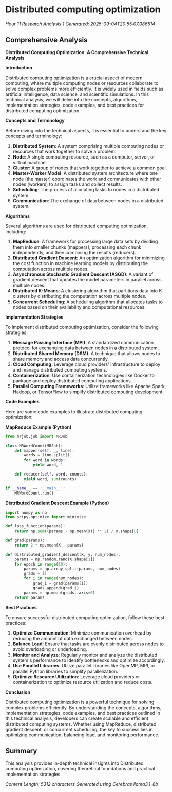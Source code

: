 # Distributed computing optimization
*Hour 11 Research Analysis 1*
*Generated: 2025-09-04T20:55:07.086514*

## Comprehensive Analysis
**Distributed Computing Optimization: A Comprehensive Technical Analysis**

**Introduction**

Distributed computing optimization is a crucial aspect of modern computing, where multiple computing nodes or resources collaborate to solve complex problems more efficiently. It is widely used in fields such as artificial intelligence, data science, and scientific simulations. In this technical analysis, we will delve into the concepts, algorithms, implementation strategies, code examples, and best practices for distributed computing optimization.

**Concepts and Terminology**

Before diving into the technical aspects, it is essential to understand the key concepts and terminology:

1. **Distributed System**: A system comprising multiple computing nodes or resources that work together to solve a problem.
2. **Node**: A single computing resource, such as a computer, server, or virtual machine.
3. **Cluster**: A group of nodes that work together to achieve a common goal.
4. **Master-Worker Model**: A distributed system architecture where one node (the master) coordinates the work and communicates with other nodes (workers) to assign tasks and collect results.
5. **Scheduling**: The process of allocating tasks to nodes in a distributed system.
6. **Communication**: The exchange of data between nodes in a distributed system.

**Algorithms**

Several algorithms are used for distributed computing optimization, including:

1. **MapReduce**: A framework for processing large data sets by dividing them into smaller chunks (mappers), processing each chunk independently, and then combining the results (reducers).
2. **Distributed Gradient Descent**: An optimization algorithm for minimizing the cost function in machine learning models by distributing the computation across multiple nodes.
3. **Asynchronous Stochastic Gradient Descent (ASGD)**: A variant of gradient descent that updates the model parameters in parallel across multiple nodes.
4. **Distributed K-Means**: A clustering algorithm that partitions data into K clusters by distributing the computation across multiple nodes.
5. **Concurrent Scheduling**: A scheduling algorithm that allocates tasks to nodes based on their availability and computational resources.

**Implementation Strategies**

To implement distributed computing optimization, consider the following strategies:

1. **Message Passing Interface (MPI)**: A standardized communication protocol for exchanging data between nodes in a distributed system.
2. **Distributed Shared Memory (DSM)**: A technique that allows nodes to share memory and access data concurrently.
3. **Cloud Computing**: Leverage cloud providers' infrastructure to deploy and manage distributed computing systems.
4. **Containerization**: Use containerization technologies like Docker to package and deploy distributed computing applications.
5. **Parallel Computing Frameworks**: Utilize frameworks like Apache Spark, Hadoop, or TensorFlow to simplify distributed computing development.

**Code Examples**

Here are some code examples to illustrate distributed computing optimization:

**MapReduce Example (Python)**

```python
from mrjob.job import MRJob

class MRWordCount(MRJob):
    def mapper(self, _, line):
        words = line.split()
        for word in words:
            yield word, 1

    def reducer(self, word, counts):
        yield word, sum(counts)

if __name__ == '__main__':
    MRWordCount.run()
```

**Distributed Gradient Descent Example (Python)**

```python
import numpy as np
from scipy.optimize import minimize

def loss_function(params):
    return np.sum((params - np.mean(X)) ** 2) / X.shape[0]

def grad(params):
    return 2 * np.mean(X - params)

def distributed_gradient_descent(X, y, num_nodes):
    params = np.random.rand(X.shape[1])
    for epoch in range(10):
        params = np.array_split(params, num_nodes)
        grads = []
        for i in range(num_nodes):
            grad_i = grad(params[i])
            grads.append(grad_i)
        params = np.mean(grads, axis=0)
    return params
```

**Best Practices**

To ensure successful distributed computing optimization, follow these best practices:

1. **Optimize Communication**: Minimize communication overhead by reducing the amount of data exchanged between nodes.
2. **Balance Load**: Ensure that tasks are evenly distributed across nodes to avoid overloading or underloading.
3. **Monitor and Analyze**: Regularly monitor and analyze the distributed system's performance to identify bottlenecks and optimize accordingly.
4. **Use Parallel Libraries**: Utilize parallel libraries like OpenMP, MPI, or parallel Python libraries to simplify parallelization.
5. **Optimize Resource Utilization**: Leverage cloud providers or containerization to optimize resource utilization and reduce costs.

**Conclusion**

Distributed computing optimization is a powerful technique for solving complex problems efficiently. By understanding the concepts, algorithms, implementation strategies, code examples, and best practices outlined in this technical analysis, developers can create scalable and efficient distributed computing systems. Whether using MapReduce, distributed gradient descent, or concurrent scheduling, the key to success lies in optimizing communication, balancing load, and monitoring performance.

## Summary
This analysis provides in-depth technical insights into Distributed computing optimization, 
covering theoretical foundations and practical implementation strategies.

*Content Length: 5312 characters*
*Generated using Cerebras llama3.1-8b*
